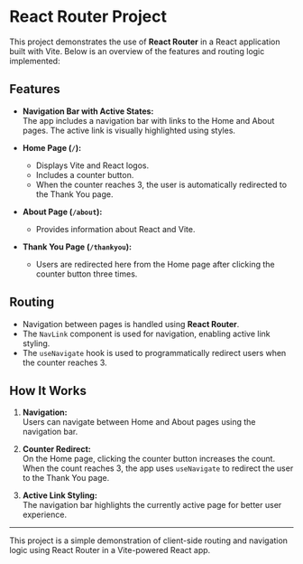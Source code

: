 # React Router Project

This project demonstrates the use of **React Router** in a React application built with Vite. Below is an overview of the features and routing logic implemented:

## Features

- **Navigation Bar with Active States:**  
  The app includes a navigation bar with links to the Home and About pages. The active link is visually highlighted using styles.

- **Home Page (`/`):**  
  - Displays Vite and React logos.
  - Includes a counter button.  
  - When the counter reaches 3, the user is automatically redirected to the Thank You page.

- **About Page (`/about`):**  
  - Provides information about React and Vite.

- **Thank You Page (`/thankyou`):**  
  - Users are redirected here from the Home page after clicking the counter button three times.

## Routing

- Navigation between pages is handled using **React Router**.
- The `NavLink` component is used for navigation, enabling active link styling.
- The `useNavigate` hook is used to programmatically redirect users when the counter reaches 3.

## How It Works

1. **Navigation:**  
   Users can navigate between Home and About pages using the navigation bar.

2. **Counter Redirect:**  
   On the Home page, clicking the counter button increases the count. When the count reaches 3, the app uses `useNavigate` to redirect the user to the Thank You page.

3. **Active Link Styling:**  
   The navigation bar highlights the currently active page for better user experience.

---

This project is a simple demonstration of client-side routing and navigation logic using React Router in a Vite-powered React app.